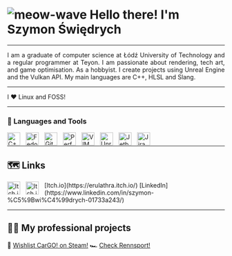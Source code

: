 # ![meow-wave](https://emojis.slackmojis.com/emojis/images/1643515297/13171/meow_wave.gif?1643515297) Hello there! I'm Szymon Świędrych

---

<div style="text-align: justify">
I am a graduate of computer science at Łódź University of Technology and a regular programmer at Teyon.
I am passionate about rendering, tech art, and game optimisation. As a hobbyist. I create projects
using Unreal Engine and the Vulkan API. My main languages are C++, HLSL and Slang.
</div>

---

I :heart: Linux and FOSS!

---

### 🧰 Languages and Tools

<img align="left" alt="C++" width="30px" style="padding-right:10px; background-color: white;" src="https://cdn.jsdelivr.net/gh/devicons/devicon/icons/cplusplus/cplusplus-line.svg" />
<img align="left" alt="Fedora" width="30px" style="padding-right:10px;" src="https://cdn.jsdelivr.net/gh/devicons/devicon/icons/fedora/fedora-plain.svg" />
<img align="left" alt="Git" width="30px" style="padding-right:10px;" src="https://cdn.jsdelivr.net/gh/devicons/devicon/icons/git/git-original.svg" />
<img align="left" alt="Perforce" width="30px" style="padding-right:10px;" src="https://avatars.githubusercontent.com/u/29477654?s=280&v=4" />
<img align="left" alt="VIM" width="30px" style="padding-right:10px;" src="https://cdn.jsdelivr.net/gh/devicons/devicon/icons/vim/vim-original.svg" />
<img align="left" alt="Unreal Engine" width="30px" style="padding-right:10px;" src="https://cdn2.unrealengine.com/ue-logo-stacked-unreal-engine-w-677x545-fac11de0943f.png" />
<img align="left" alt="Jetbrains Rider" width="30px" style="padding-right:10px;" src="https://www.jetbrainsmerchandise.com/media/catalog/product/cache/ecfe99657bcf987295ea6f61f389da7e/s/t/sticker_rider.png" />
<img align="left" alt="Jira" width="30px" style="padding-right:10px;" src="https://cdn.jsdelivr.net/gh/devicons/devicon/icons/jira/jira-original.svg" />

<br>

---


## 🗺 Links
<img align="left" alt="Itch.io" width="30px" style="padding-right:10px;" src="https://static.itch.io/images/itchio-textless-white.svg" />
[Itch.io](https://erulathra.itch.io/)

<img align="left" alt="Itch.io" width="30px" style="padding-right:10px;" src="https://content.linkedin.com/content/dam/me/business/en-us/amp/brand-site/v2/bg/LI-Bug.svg.original.svg" />
[LinkedIn](https://www.linkedin.com/in/szymon-%C5%9Bwi%C4%99drych-01733a243/)

---

## 👨‍💼 My professional projects
🚚 [Wishlist CarGO! on Steam!](https://store.steampowered.com/app/1272780/CarGo/)
🏎️ [Check Rennsport!](https://www.rennsport.gg/)
